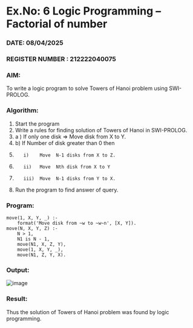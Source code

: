 # Ex.No: 6   Logic Programming – Factorial of number   
### DATE: 08/04/2025                                                                    
### REGISTER NUMBER : 212222040075
### AIM: 
To  write  a logic program  to solve Towers of Hanoi problem  using SWI-PROLOG. 
### Algorithm:
1. Start the program
2.  Write a rules for finding solution of Towers of Hanoi in SWI-PROLOG.
3.  a )	If only one disk  => Move disk from X to Y.
4.  b)	If Number of disk greater than 0 then
5.        i)	Move  N-1 disks from X to Z.
6.        ii)	Move  Nth disk from X to Y
7.        iii)	Move  N-1 disks from Y to X.
8. Run the program  to find answer of  query.

### Program:
```
move(1, X, Y, _) :-
    format('Move disk from ~w to ~w~n', [X, Y]).
move(N, X, Y, Z) :-
    N > 1,
    N1 is N - 1,
    move(N1, X, Z, Y),
    move(1, X, Y, _),
    move(N1, Z, Y, X).

```
### Output:

![image](https://github.com/user-attachments/assets/b6232674-9355-4a4d-8dc5-30196a98d488)

### Result:
Thus the solution of Towers of Hanoi problem was found by logic programming.
